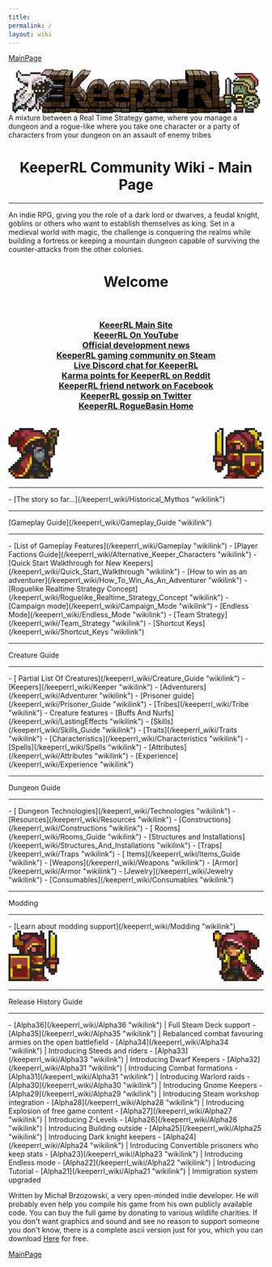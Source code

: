 ```yaml
---
title: 
permalink: /
layout: wiki
---
```


[MainPage](/keeperrl_wiki/ "wikilink")

<img align="center" src="logo-big.png">
A mixture between a Real Time Strategy game, where you manage a dungeon and a rogue-like where you take one character or a party of characters from your dungeon on an assault of enemy tribes

<h1 align="center">KeeperRL Community Wiki - Main Page</h1>
<hr>
</h1>   
An indie RPG, giving you the role of a dark lord or dwarves, a feudal knight, goblins or others who want to establish themselves as king. Set in a medieval world with magic, the challenge is conquering the realms while building a fortress or keeping a mountain dungeon capable of surviving the counter-attacks from the other colonies. 
<br/>
<h1 align="center">Welcome</h1>
<br/>
<h3 align="center">
<a href="http://keeperrl.com/" class="uri">KeeerRL Main Site</a><br/>
<a href="https://www.youtube.com/results?search_query=keeperrl" class="uri">KeeerRL On YouTube</a><br/>
<a href="https://keeperrl.com/category/News" class="uri">Official development news</a><br/>
<a href="http://steamcommunity.com/app/329970" class="uri">KeeperRL gaming community on Steam</a><br/>
<a href="https://discord.gg/XZfCCs5" class="uri">Live Discord chat for KeeperRL</a><br/>
<a href="https://www.reddit.com/r/Keeperrl" class="uri">Karma points for KeeperRL on Reddit</a><br/>
<a href="https://www.facebook.com/keeperrl" class="uri">KeeperRL friend network on Facebook</a><br/>
<a href="https://twitter.com/keeperRL" class="uri">KeeperRL gossip on Twitter</a><br/>
<a href="http://www.roguebasin.com/index.php?title=KeeperRL" class="uri">KeeperRL RogueBasin Home</a>
</h3>

<br/>
<img src="Keeper_east.png" title="fig:\Keeper_east.png" alt="Keeper_east.png" width="100" />
<img src="Keeper_knight_female_west.png" title="fig:\Keeper_knight_female_west.png" align="right" alt="Keeper_knight_female_west.png" width="100" />
<br/>

<hr>
-   [The story so far...](/keeperrl_wiki/Historical_Mythos "wikilink")
<hr>
[Gameplay Guide](/keeperrl_wiki/Gameplay_Guide "wikilink")                                 
<hr>
-   [List of Gameplay Features](/keeperrl_wiki/Gameplay "wikilink")
-   [Player Factions Guide](/keeperrl_wiki/Alternative_Keeper_Characters "wikilink")
-   [Quick Start Walkthrough for New Keepers](/keeperrl_wiki/Quick_Start_Walkthrough "wikilink")
-   [How to win as an adventurer](/keeperrl_wiki/How_To_Win_As_An_Adventurer "wikilink")
-   [Roguelike Realtime Strategy Concept](/keeperrl_wiki/Roguelike_Realtime_Strategy_Concept "wikilink")
-   [Campaign mode](/keeperrl_wiki/Campaign_Mode "wikilink")
-   [Endless Mode](/keeperrl_wiki/Endless_Mode "wikilink") 
-   [Team Strategy](/keeperrl_wiki/Team_Strategy "wikilink")
-   [Shortcut Keys](/keeperrl_wiki/Shortcut_Keys "wikilink")

<hr>
Creature Guide
<hr>
-   [ Partial List Of Creatures](/keeperrl_wiki/Creature_Guide "wikilink")               
-   [Keepers](/keeperrl_wiki/Keeper "wikilink")                                          
-   [Adventurers](/keeperrl_wiki/Adventurer "wikilink")                                  
-   [Prisoner guide](/keeperrl_wiki/Prisoner_Guide "wikilink")
-   [Tribes](/keeperrl_wiki/Tribe "wikilink")                              
-   Creature features                                                          
    -   [Buffs And Nurfs](/keeperrl_wiki/LastingEffects "wikilink")
    -   [Skills](/keeperrl_wiki/Skills_Guide "wikilink")                                          
    -   [Traits](/keeperrl_wiki/Traits "wikilink")                                          
    -   [Characteristics](/keeperrl_wiki/Characteristics "wikilink")                        
    -   [Spells](/keeperrl_wiki/Spells "wikilink")                                          
    -   [Attributes](/keeperrl_wiki/Attributes "wikilink")                                 
    -   [Experience](/keeperrl_wiki/Experience "wikilink")

<hr>
Dungeon Guide
<hr>
-   [ Dungeon Technologies](/keeperrl_wiki/Technologies "wikilink")                                               
-   [Resources](/keeperrl_wiki/Resources "wikilink")                                                              
-   [Constructions](/keeperrl_wiki/Constructions "wikilink")                                                        
   -   [ Rooms](/keeperrl_wiki/Rooms_Guide "wikilink")                                                       
        -   [Structures and Installations](/keeperrl_wiki/Structures_And_Installations "wikilink")                      
       -   [Traps](/keeperrl_wiki/Traps "wikilink")                                                                 
   -   [ Items](/keeperrl_wiki/Items_Guide "wikilink")                                                           
       -   [Weapons](/keeperrl_wiki/Weapons "wikilink")                                                                
       -   [Armor](/keeperrl_wiki/Armor "wikilink")                                                                    
       -   [Jewelry](/keeperrl_wiki/Jewelry "wikilink")                                                                
       -   [Consumables](/keeperrl_wiki/Consumables "wikilink")

<hr>
Modding
<hr>
-   [Learn about modding support](/keeperrl_wiki/Modding "wikilink")                                               

<img src="Keeper_knight_east.png" title="fig:\Keeper knight" alt="Keeper_knight_east.png" width="100" />
<img src="Keeper_female_west.png" title="fig:\Keeper female" align="right" alt="Keeper_female_west.png" width="100" />

<hr>
Release History Guide
<hr>
-   [Alpha36](/keeperrl_wiki/Alpha36 "wikilink") | Full Steam Deck support
-   [Alpha35](/keeperrl_wiki/Alpha35 "wikilink") | Rebalanced combat favouring armies on the open battlefield
-   [Alpha34](/keeperrl_wiki/Alpha34 "wikilink") | Introducing Steeds and riders
-   [Alpha33](/keeperrl_wiki/Alpha33 "wikilink") | Introducing Dwarf Keepers
-   [Alpha32](/keeperrl_wiki/Alpha31 "wikilink") | Introducing Combat formations
-   [Alpha31](/keeperrl_wiki/Alpha31 "wikilink") | Introducing Warlord raids
-   [Alpha30](/keeperrl_wiki/Alpha30 "wikilink") | Introducing Gnome Keepers
-   [Alpha29](/keeperrl_wiki/Alpha29 "wikilink") | Introducing Steam workshop integration
-   [Alpha28](/keeperrl_wiki/Alpha28 "wikilink") | Introducing Explosion of free game content
-   [Alpha27](/keeperrl_wiki/Alpha27 "wikilink") | Introducing Z-Levels
-   [Alpha26](/keeperrl_wiki/Alpha26 "wikilink") | Introducing Building outside
-   [Alpha25](/keeperrl_wiki/Alpha25 "wikilink") | Introducing Dark knight keepers
-   [Alpha24](/keeperrl_wiki/Alpha24 "wikilink") | Introducing Convertible prisoners who keep stats
-   [Alpha23](/keeperrl_wiki/Alpha23 "wikilink") | Introducing Endless mode
-   [Alpha22](/keeperrl_wiki/Alpha22 "wikilink") | Introducing Tutorial
-   [Alpha21](/keeperrl_wiki/Alpha21 "wikilink") | Immigration system upgraded


Written by Michał Brzozowski, a very open-minded indie developer. He will probably even help you compile his game from his own publicly available code. You can buy the full game by donating to various wildlife charities. If you don't want graphics and sound and see no reason to support someone you don't know, there is a complete ascii version just for you, which you can download <a href="https://keeperrl.com/download/" class="uri">Here</a> for free.

[MainPage](/keeperrl_wiki/ "wikilink")

